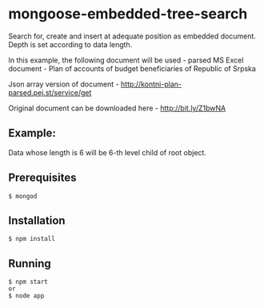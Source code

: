 mongoose-embedded-tree-search
=============================

Search for, create and insert at adequate position as embedded document. Depth is set according to data length.

In this example, the following document will be used - parsed MS Excel document - 
Plan of accounts of budget beneficiaries of Republic of Srpska

Json array version of document - http://kontni-plan-parsed.pej.st/service/get

Original document can be downloaded here - http://bit.ly/Z1bwNA

## Example:
Data whose length is 6 will be 6-th level child of root object.

## Prerequisites
    $ mongod

## Installation
    $ npm install
    
## Running
    $ npm start
    or
    $ node app
